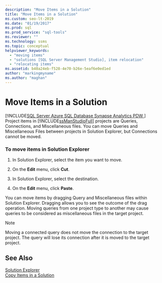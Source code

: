 ```yaml
---
description: "Move Items in a Solution"
title: "Move Items in a Solution"
ms.custom: seo-lt-2019
ms.date: "01/19/2017"
ms.prod: sql
ms.prod_service: "sql-tools"
ms.reviewer: ""
ms.technology: ssms
ms.topic: conceptual
helpviewer_keywords: 
  - "moving items"
  - "solutions [SQL Server Management Studio], item relocation"
  - "relocating items"
ms.assetid: b40a24eb-f528-4e70-b26e-5eaf6e0ed1ed
author: "markingmyname"
ms.author: "maghan"
---
```

# Move Items in a Solution
[!INCLUDE[SQL Server Azure SQL Database Synapse Analytics PDW ](../../includes/applies-to-version/sql-asdb-asdbmi-asa-pdw.md)]
Project items in [!INCLUDE[ssManStudioFull](../../includes/ssmanstudiofull-md.md)] projects are Queries, Connections, and Miscellaneous files. You can move Queries and Miscellaneous Files between projects in Solution Explorer, but Connections cannot be moved.  
  
### To move items in Solution Explorer  
  
1.  In Solution Explorer, select the item you want to move.  
  
2.  On the **Edit** menu, click **Cut**.  
  
3.  In Solution Explorer, select the destination.  
  
4.  On the **Edit** menu, click **Paste**.  
  
You can move items by dragging Query and Miscellaneous files within Solution Explorer. Dragging allows you to see the outcome of the drag operation. Moving queries from one project type to another may cause queries to be considered as miscellaneous files in the target project.  
  
> [!NOTE]  
> Moving a connected query does not move the connection to the target project. The query will lose its connection after it is moved to the target project.  
  
## See Also  
[Solution Explorer](../../ssms/solution/solution-explorer.md)  
[Copy Items in a Solution](../../ssms/solution/copy-items-in-a-solution.md)  
  
